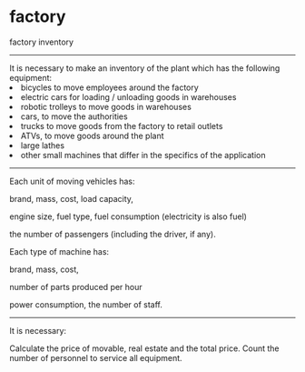 # factory
factory inventory
<hr>
It is necessary to make an inventory of the plant which has the following equipment:

<li> bicycles to move employees around the factory
<li> electric cars for loading / unloading goods in warehouses
<li> robotic trolleys to move goods in warehouses
<li> cars, to move the authorities
<li> trucks to move goods from the factory to retail outlets
<li> ATVs, to move goods around the plant
<li> large lathes
<li> other small machines that differ in the specifics of the application
<hr>
Each unit of moving vehicles has:
  
brand, mass, cost, load capacity,

engine size, fuel type, fuel consumption (electricity is also fuel)

the number of passengers (including the driver, if any).


Each type of machine has:

brand, mass, cost,

number of parts produced per hour

power consumption, the number of staff.
<hr>
It is necessary:

Calculate the price of movable, real estate and the total price.
Count the number of personnel to service all equipment.
